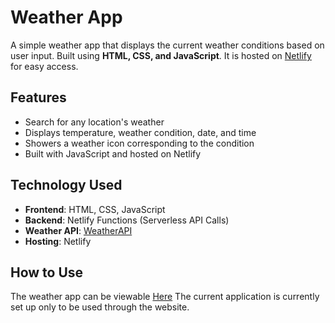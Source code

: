 # Weather App
A simple weather app that displays the current weather conditions based on user input. Built using **HTML, CSS, and JavaScript**. It is hosted on [Netlify](https://www.netlify.com/) for easy access.

## Features 
- Search for any location's weather
- Displays temperature, weather condition, date, and time
- Showers a weather icon corresponding to the condition
- Built with JavaScript and hosted on Netlify

## Technology Used
- **Frontend**: HTML, CSS, JavaScript
- **Backend**: Netlify Functions (Serverless API Calls)
- **Weather API**: [WeatherAPI](https://www.weatherapi.com/)
- **Hosting**: Netlify

## How to Use
The weather app can be viewable [Here](https://jasonvn135-weather-app.netlify.app/)
The current application is currently set up only to be used through the website.
